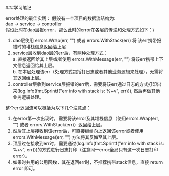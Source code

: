 ###学习笔记

error处理的最佳实践：
 假设有一个项目的数据流结构为:\
  dao -> service -> controller\
  假设此时在dao层报error，那么此时的error在各层的传递和处理方式如下：\
  1. dao层使用 errors.Wrap(err, "") 或者 errors.WithStack(err) 将 该err携带报错时的堆栈信息返回给上层
  2. service层收到dao层的err后，有两种处理方式：\
    a. 直接返回给其上层或者使用 errors.WithMessage(err, "") 将该err携带上下文信息返回给其上层。\
    b. 在本层处理该err（处理方式包括打日志或者其他业务逻辑来处理），无需将其返回给上层。
  3. controller层收到service层报错的err后，需要将该err通过日志的方式打印出来(log.Info(fmt.Sprintf("err info with stack is: %+v", err))), 然后再做其他业务逻辑处理。
  
  
 整个err返回流可以概括为以下几个注意点：
 1. 在error第一次出现时，需要将该error及其堆栈信息（使用errors.Wrap(err, "") 或者 errors.WithStack(err)）返回给上层。
 2. 然后其上层接收到该error后，可直接继续向上返回该error或者使用 errors.WithMessage(err, "") 方法将其反悔至其上层。
 3. 顶层过在接收到err时，需要通过(log.Info(fmt.Sprintf("err info with stack is: %+v", err)))的方式进行日志打印（注意同一error全局只有这一次日志打印error）。
 4. 如果时共用的公用函数，其在返回err时，不推荐携带stack信息，直接 return error 即可。
 
  
  
  